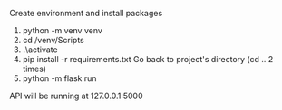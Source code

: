 Create environment and install packages
1. python -m venv venv
2. cd /venv/Scripts
3. .\activate
4. pip install -r requirements.txt
Go back to project's directory (cd .. 2 times)
6. python -m flask run

API will be running at 127.0.0.1:5000
